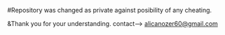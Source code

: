 #Repository was changed as private against posibility of any cheating. 

&Thank you for your understanding.
contact--> alicanozer60@gmail.com
